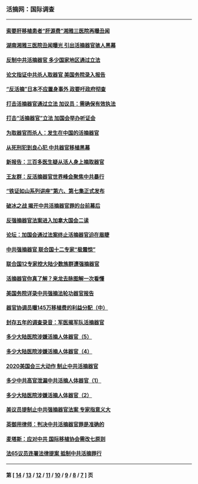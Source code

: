 ### 活摘网：国际调查
---
#### [索要肝移植患者“肝源费”湘雅三医院再曝丑闻](../../pages/nf5947/n14055320.md?10180430) 
#### [湖南湘雅三医院丑闻曝光 引出活摘器官骇人黑幕](../../pages/nf5947/n14051847.md?10180430) 
#### [反制中共活摘器官 多少国家地区通过立法](../../pages/nf5947/n14009863.md?10180430) 
#### [论文指证中共杀人取器官 美国务院录入报告](../../pages/nf5947/n13999890.md?10180430) 
#### [“反活摘”日本不应置身事外 政要吁政府彻查](../../pages/nf5947/n13971188.md?10180430) 
#### [打击活摘器官通过立法 加议员：需确保有效执法](../../pages/nf5947/n13886356.md?10180430) 
#### [打击“活摘器官”立法 加国会举办听证会](../../pages/nf5947/n13869362.md?10180430) 
#### [为取器官而杀人：发生在中国的活摘器官](../../pages/nf5947/n13794731.md?10180430) 
#### [从死刑犯到良心犯 中共器官移植黑幕](../../pages/nf5947/n13764669.md?10180430) 
#### [新报告：三百多医生疑从活人身上摘取器官](../../pages/nf5947/n13703044.md?10180430) 
#### [王友群：反活摘器官世界峰会聚焦中共暴行](../../pages/nf5947/n13250738.md?10180430) 
#### [“铁证如山系列讲座”第六、第七集正式发布](../../pages/nf5947/n13106287.md?10180430) 
#### [破冰之战 揭开中共活摘器官罪的台前幕后](../../pages/nf5947/n13082457.md?10180430) 
#### [反强摘器官法案进入加拿大国会二读](../../pages/nf5947/n13033450.md?10180430) 
#### [论坛：加国会通过法案终止活摘器官迫在眉睫](../../pages/nf5947/n13029839.md?10180430) 
#### [中共强摘器官 联合国十二专家“极震惊”](../../pages/nf5947/n13024313.md?10180430) 
#### [联合国12专家控大陆少数族群遭强摘器官](../../pages/nf5947/n13023877.md?10180430) 
#### [活摘器官你真了解？来龙去脉图解一次看懂](../../pages/nf5947/n13013820.md?10180430) 
#### [美国务院详录中共强摘法轮功器官报告](../../pages/nf5947/n12944519.md?10180430) 
#### [器官协调员曝145万移植费的利益分配（中）](../../pages/nf5947/n12894547.md?10180430) 
#### [封存五年的调查录音：军医揭军队活摘器官](../../pages/nf5947/n12798692.md?10180430) 
#### [多少大陆医院涉嫌活摘人体器官（5）](../../pages/nf5947/n12768383.md?10180430) 
#### [多少大陆医院涉嫌活摘人体器官（4）](../../pages/nf5947/n12664434.md?10180430) 
#### [2020美国会三大动作 制止中共活摘器官](../../pages/nf5947/n12682004.md?10180430) 
#### [多少中共高官泄漏中共活摘人体器官（1）](../../pages/nf5947/n12671234.md?10180430) 
#### [多少大陆医院涉嫌活摘人体器官（2）](../../pages/nf5947/n12655589.md?10180430) 
#### [美议员提制止中共强摘器官法案 专家指意义大](../../pages/nf5947/n12630561.md?10180430) 
#### [英御用律师：判决中共活摘器官罪是准确的](../../pages/nf5947/n12580740.md?10180430) 
#### [麦塔斯：应对中共 国际移植协会需改七原则](../../pages/nf5947/n12514711.md?10180430) 
#### [法65议员连署法律提案 抵制中共活摘罪行](../../pages/nf5947/n12437047.md?10180430) 

---
#### 第 [ [14](./14.md?10180430) / [13](./13.md?10180430) / [12](./12.md?10180430) / [11](./11.md?10180430) / [10](./10.md?10180430) / [9](./9.md?10180430) / [8](./8.md?10180430) / [7](./7.md?10180430) ] 页
